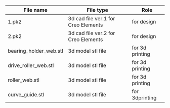 File name | File type | Role
--- | --- | ---
1.pk2 | 3d cad file ver.1 for Creo Elements | for design
2.pk2 | 3d cad file ver.2 for Creo Elements | for design
bearing_holder_web.stl | 3d model stl file | for 3d printing
drive_roller_web.stl | 3d model stl file | for 3d printing
roller_web.stl | 3d model stl file | for 3d printing
curve_guide.stl | 3d model stl file | for 3dprinting

